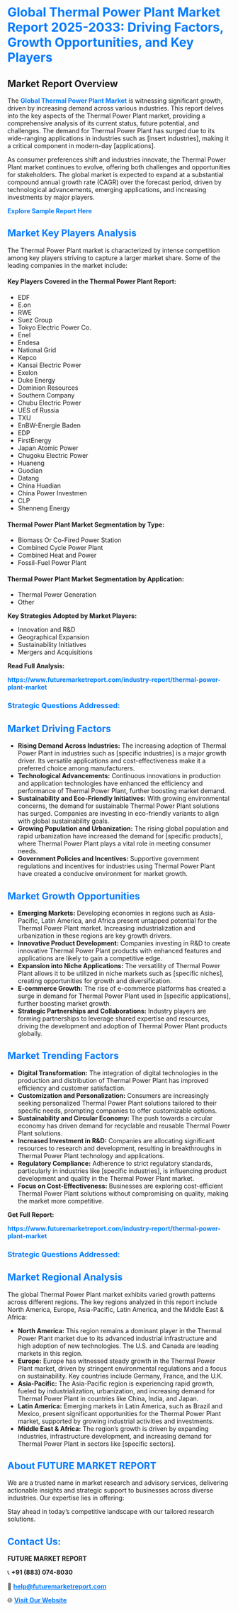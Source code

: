 <h1 style="color: #007BFF;">Global Thermal Power Plant Market Report 2025-2033: Driving Factors, Growth Opportunities, and Key Players</h1>

<section id="overview">
<h2>Market Report Overview</h2>
<p>The <a href="https://www.futuremarketreport.com/industry-report/thermal-power-plant-market" style="color: #007BFF; text-decoration: none;"><strong>Global Thermal Power Plant Market</strong></a> is witnessing significant growth, driven by increasing demand across various industries. This report delves into the key aspects of the Thermal Power Plant market, providing a comprehensive analysis of its current status, future potential, and challenges. The demand for Thermal Power Plant has surged due to its wide-ranging applications in industries such as [insert industries], making it a critical component in modern-day [applications].</p>
<p>As consumer preferences shift and industries innovate, the Thermal Power Plant market continues to evolve, offering both challenges and opportunities for stakeholders. The global market is expected to expand at a substantial compound annual growth rate (CAGR) over the forecast period, driven by technological advancements, emerging applications, and increasing investments by major players.</p>
</section>

<section id="overview">
<p><a href="https://www.futuremarketreport.com/request-sample/reportId=60383" style="color: #007BFF; text-decoration: none;"><strong>Explore Sample Report Here</strong></a></p>
</section>

<section id="key-players">
<h2 style="color: #007BFF;">Market Key Players Analysis</h2>
<p>The Thermal Power Plant market is characterized by intense competition among key players striving to capture a larger market share. Some of the leading companies in the market include:</p>
<h4>Key Players Covered in the Thermal Power Plant Report:</h4>
<ul><li>EDF</li><li>E.on</li><li>RWE</li><li>Suez Group</li><li>Tokyo Electric Power Co.</li><li>Enel</li><li>Endesa</li><li>National Grid</li><li>Kepco</li><li>Kansai Electric Power</li><li>Exelon</li><li>Duke Energy</li><li>Dominion Resources</li><li>Southern Company</li><li>Chubu Electric Power</li><li>UES of Russia</li><li>TXU</li><li>EnBW-Energie Baden</li><li>EDP</li><li>FirstEnergy</li><li>Japan Atomic Power</li><li>Chugoku Electric Power</li><li>Huaneng</li><li>Guodian</li><li>Datang</li><li>China Huadian</li><li>China Power Investmen</li><li>CLP</li><li>Shenneng Energy</li></ul>
<h4>Thermal Power Plant Market Segmentation by Type:</h4>
<ul><li>Biomass Or Co-Fired Power Station</li><li>Combined Cycle Power Plant</li><li>Combined Heat and Power</li><li>Fossil-Fuel Power Plant</li></ul>

<h4>Thermal Power Plant Market Segmentation by Application:</h4>
<ul><li>Thermal Power Generation</li><li>Other</li></ul>
<p><strong>Key Strategies Adopted by Market Players:</strong></p>
<ul>
<li>Innovation and R&D</li>
<li>Geographical Expansion</li>
<li>Sustainability Initiatives</li>
<li>Mergers and Acquisitions</li>
</ul>
</section>

<section>
<p><strong>Read Full Analysis: </strong></p><a href="https://www.futuremarketreport.com/industry-report/thermal-power-plant-market" style="color: #007BFF; text-decoration: none;"><strong>https://www.futuremarketreport.com/industry-report/thermal-power-plant-market</strong></a>
<h3 style="color: #007BFF;">Strategic Questions Addressed:</h3>
</section>

<section id="driving-factors">
<h2 style="color: #007BFF;">Market Driving Factors</h2>
<ul>
<li><strong>Rising Demand Across Industries:</strong> The increasing adoption of Thermal Power Plant in industries such as [specific industries] is a major growth driver. Its versatile applications and cost-effectiveness make it a preferred choice among manufacturers.</li>
<li><strong>Technological Advancements:</strong> Continuous innovations in production and application technologies have enhanced the efficiency and performance of Thermal Power Plant, further boosting market demand.</li>
<li><strong>Sustainability and Eco-Friendly Initiatives:</strong> With growing environmental concerns, the demand for sustainable Thermal Power Plant solutions has surged. Companies are investing in eco-friendly variants to align with global sustainability goals.</li>
<li><strong>Growing Population and Urbanization:</strong> The rising global population and rapid urbanization have increased the demand for [specific products], where Thermal Power Plant plays a vital role in meeting consumer needs.</li>
<li><strong>Government Policies and Incentives:</strong> Supportive government regulations and incentives for industries using Thermal Power Plant have created a conducive environment for market growth.</li>
</ul>
</section>

<section id="growth-opportunities">
<h2 style="color: #007BFF;">Market Growth Opportunities</h2>
<ul>
<li><strong>Emerging Markets:</strong> Developing economies in regions such as Asia-Pacific, Latin America, and Africa present untapped potential for the Thermal Power Plant market. Increasing industrialization and urbanization in these regions are key growth drivers.</li>
<li><strong>Innovative Product Development:</strong> Companies investing in R&D to create innovative Thermal Power Plant products with enhanced features and applications are likely to gain a competitive edge.</li>
<li><strong>Expansion into Niche Applications:</strong> The versatility of Thermal Power Plant allows it to be utilized in niche markets such as [specific niches], creating opportunities for growth and diversification.</li>
<li><strong>E-commerce Growth:</strong> The rise of e-commerce platforms has created a surge in demand for Thermal Power Plant used in [specific applications], further boosting market growth.</li>
<li><strong>Strategic Partnerships and Collaborations:</strong> Industry players are forming partnerships to leverage shared expertise and resources, driving the development and adoption of Thermal Power Plant products globally.</li>
</ul>
</section>

<section id="trending-factors">
<h2 style="color: #007BFF;">Market Trending Factors</h2>
<ul>
<li><strong>Digital Transformation:</strong> The integration of digital technologies in the production and distribution of Thermal Power Plant has improved efficiency and customer satisfaction.</li>
<li><strong>Customization and Personalization:</strong> Consumers are increasingly seeking personalized Thermal Power Plant solutions tailored to their specific needs, prompting companies to offer customizable options.</li>
<li><strong>Sustainability and Circular Economy:</strong> The push towards a circular economy has driven demand for recyclable and reusable Thermal Power Plant solutions.</li>
<li><strong>Increased Investment in R&D:</strong> Companies are allocating significant resources to research and development, resulting in breakthroughs in Thermal Power Plant technology and applications.</li>
<li><strong>Regulatory Compliance:</strong> Adherence to strict regulatory standards, particularly in industries like [specific industries], is influencing product development and quality in the Thermal Power Plant market.</li>
<li><strong>Focus on Cost-Effectiveness:</strong> Businesses are exploring cost-efficient Thermal Power Plant solutions without compromising on quality, making the market more competitive.</li>
</ul>
</section>

<section>
<p><strong>Get Full Report: </strong></p><a href="https://www.futuremarketreport.com/industry-report/thermal-power-plant-market" style="color: #007BFF; text-decoration: none;"><strong>https://www.futuremarketreport.com/industry-report/thermal-power-plant-market</strong></a>
<h3 style="color: #007BFF;">Strategic Questions Addressed:</h3>
</section>


<section id="regional-analysis">
<h2 style="color: #007BFF;">Market Regional Analysis</h2>
<p>The global Thermal Power Plant market exhibits varied growth patterns across different regions. The key regions analyzed in this report include North America, Europe, Asia-Pacific, Latin America, and the Middle East & Africa:</p>
<ul>
<li><strong>North America:</strong> This region remains a dominant player in the Thermal Power Plant market due to its advanced industrial infrastructure and high adoption of new technologies. The U.S. and Canada are leading markets in this region.</li>
<li><strong>Europe:</strong> Europe has witnessed steady growth in the Thermal Power Plant market, driven by stringent environmental regulations and a focus on sustainability. Key countries include Germany, France, and the U.K.</li>
<li><strong>Asia-Pacific:</strong> The Asia-Pacific region is experiencing rapid growth, fueled by industrialization, urbanization, and increasing demand for Thermal Power Plant in countries like China, India, and Japan.</li>
<li><strong>Latin America:</strong> Emerging markets in Latin America, such as Brazil and Mexico, present significant opportunities for the Thermal Power Plant market, supported by growing industrial activities and investments.</li>
<li><strong>Middle East & Africa:</strong> The region’s growth is driven by expanding industries, infrastructure development, and increasing demand for Thermal Power Plant in sectors like [specific sectors].</li>
</ul>
</section>

<footer>
<h2 style="color: #007BFF;">About FUTURE MARKET REPORT</h2>
<p>We are a trusted name in market research and advisory services, delivering actionable insights and strategic support to businesses across diverse industries. Our expertise lies in offering:</p>

<p>Stay ahead in today’s competitive landscape with our tailored research solutions.</p>

<h2 style="color: #007BFF;">Contact Us:</h2>
<p><strong>FUTURE MARKET REPORT</strong></p>
<p>📞 <strong>+91 (883) 074-8030</strong></p>
<p>📧 <strong><a href="mailto:help@futuremarketreport.com" style="color: #007BFF;">help@futuremarketreport.com</a></strong></p>
<p>🌐 <strong><a href="https://www.futuremarketreport.com/" style="color: #007BFF;">Visit Our Website</a></strong></p>
</footer>